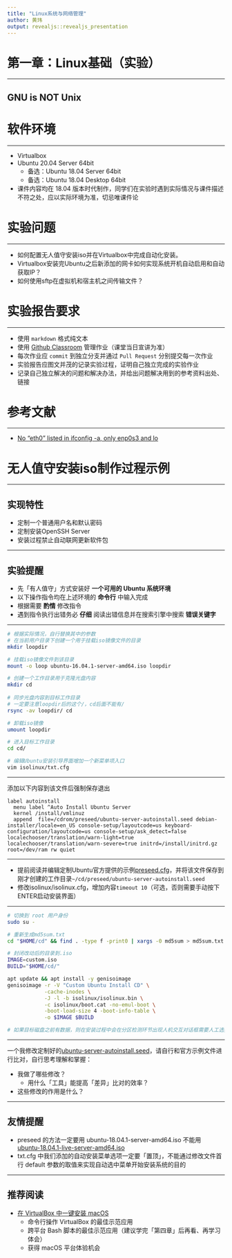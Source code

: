 ```yaml
---
title: "Linux系统与网络管理"
author: 黄玮
output: revealjs::revealjs_presentation
---
```


# 第一章：Linux基础（实验）

---

##  GNU is NOT Unix

# 软件环境

---

* Virtualbox
* Ubuntu 20.04 Server 64bit
    * 备选：Ubuntu 18.04 Server 64bit
    * 备选：Ubuntu 18.04 Desktop 64bit
* 课件内容均在 18.04 版本时代制作，同学们在实验时遇到实际情况与课件描述不符之处，应以实际环境为准，切忌唯课件论

# 实验问题

---

* 如何配置无人值守安装iso并在Virtualbox中完成自动化安装。
* Virtualbox安装完Ubuntu之后新添加的网卡如何实现系统开机自动启用和自动获取IP？
* 如何使用sftp在虚拟机和宿主机之间传输文件？


# 实验报告要求

---

* 使用 `markdown` 格式纯文本
* 使用 [Github Classroom](https://classroom.github.com/classrooms) 管理作业（课堂当日宣讲为准）
* 每次作业应 `commit` 到独立分支并通过 `Pull Request` 分别提交每一次作业
* 实验报告应图文并茂的记录实验过程，证明自己独立完成的实验作业
* 记录自己独立解决的问题和解决办法，并给出问题解决用到的参考资料出处、链接

# 参考文献

---

* [No “eth0” listed in ifconfig -a, only enp0s3 and lo](http://askubuntu.com/questions/704035/no-eth0-listed-in-ifconfig-a-only-enp0s3-and-lo)

# 无人值守安装iso制作过程示例

---

## 实现特性

* 定制一个普通用户名和默认密码
* 定制安装OpenSSH Server
* 安装过程禁止自动联网更新软件包

---

## 实验提醒

* 先「有人值守」方式安装好 **一个可用的 Ubuntu 系统环境**
* 以下操作指令均在上述环境的 **命令行** 中输入完成
* 根据需要 **酌情** 修改指令
* 遇到指令执行出错务必 **仔细** 阅读出错信息并在搜索引擎中搜索 **错误关键字**

---

```bash
# 根据实际情况，自行替换其中的参数
# 在当前用户目录下创建一个用于挂载iso镜像文件的目录
mkdir loopdir

# 挂载iso镜像文件到该目录
mount -o loop ubuntu-16.04.1-server-amd64.iso loopdir

# 创建一个工作目录用于克隆光盘内容
mkdir cd
 
# 同步光盘内容到目标工作目录
# 一定要注意loopdir后的这个/，cd后面不能有/
rsync -av loopdir/ cd

# 卸载iso镜像
umount loopdir

# 进入目标工作目录
cd cd/

# 编辑Ubuntu安装引导界面增加一个新菜单项入口
vim isolinux/txt.cfg
```

---

添加以下内容到该文件后强制保存退出

```
label autoinstall
  menu label ^Auto Install Ubuntu Server
  kernel /install/vmlinuz
  append  file=/cdrom/preseed/ubuntu-server-autoinstall.seed debian-installer/locale=en_US console-setup/layoutcode=us keyboard-configuration/layoutcode=us console-setup/ask_detect=false localechooser/translation/warn-light=true localechooser/translation/warn-severe=true initrd=/install/initrd.gz root=/dev/ram rw quiet
```

---


* 提前阅读并编辑定制Ubuntu官方提供的示例[preseed.cfg](https://help.ubuntu.com/lts/installation-guide/example-preseed.txt)，并将该文件保存到刚才创建的工作目录``~/cd/preseed/ubuntu-server-autoinstall.seed``
* 修改isolinux/isolinux.cfg，增加内容``timeout 10``（可选，否则需要手动按下ENTER启动安装界面）

---

```bash
# 切换到 root 用户身份
sudo su -

# 重新生成md5sum.txt
cd "$HOME/cd" && find . -type f -print0 | xargs -0 md5sum > md5sum.txt

# 封闭改动后的目录到.iso
IMAGE=custom.iso
BUILD="$HOME/cd/"

apt update && apt install -y genisoimage
genisoimage -r -V "Custom Ubuntu Install CD" \
            -cache-inodes \
            -J -l -b isolinux/isolinux.bin \
            -c isolinux/boot.cat -no-emul-boot \
            -boot-load-size 4 -boot-info-table \
            -o $IMAGE $BUILD

# 如果目标磁盘之前有数据，则在安装过程中会在分区检测环节出现人机交互对话框需要人工选择
```

---

一个我修改定制好的[ubuntu-server-autoinstall.seed](exp/chap0x01/cd-rom/preseed/ubuntu-server-autoinstall.seed)，请自行和官方示例文件进行比对，自行思考理解和掌握：

* 我做了哪些修改？
    * 用什么「工具」能提高「差异」比对的效率？
* 这些修改的作用是什么？

---

## 友情提醒

* preseed 的方法一定要用 ubuntu-18.04.1-server-amd64.iso 不能用 [ubuntu-18.04.1-live-server-amd64.iso](https://askubuntu.com/questions/1063393/error-creating-custom-install-of-ubuntu-18-04-live-server)
* txt.cfg 中我们添加的自动安装菜单选项一定要「置顶」，不能通过修改文件首行 default 参数的取值来实现自动选中菜单开始安装系统的目的

---

## 推荐阅读

* [在 VirtualBox 中一键安装 macOS](https://github.com/myspaghetti/macos-virtualbox)
    * 命令行操作 VirtualBox 的最佳示范应用
    * 跨平台 Bash 脚本的最佳示范应用（建议学完「第四章」后再看、再学习体会）
    * 获得 macOS 平台体验机会

